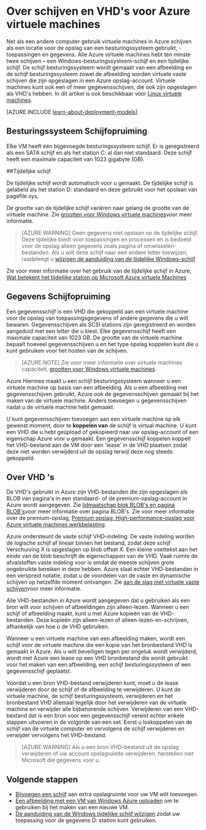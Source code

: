 <properties
    pageTitle="Over schijven en VHD's voor Windows VMs | Microsoft Azure"
    description="Meer informatie over de basisbeginselen van schijven en VHD's voor Windows virtuele machines in Azure wordt aangegeven."
    services="virtual-machines-windows"
    documentationCenter=""
    authors="cynthn"
    manager="timlt"
    editor="tysonn"
    tags="azure-resource-manager,azure-service-management"/>

<tags
    ms.service="virtual-machines-windows"
    ms.workload="infrastructure-services"
    ms.tgt_pltfrm="vm-windows"
    ms.devlang="na"
    ms.topic="article"
    ms.date="09/27/2016"
    ms.author="cynthn"/>

# <a name="about-disks-and-vhds-for-azure-virtual-machines"></a>Over schijven en VHD's voor Azure virtuele machines

Net als een andere computer gebruik virtuele machines in Azure schijven als een locatie voor de opslag van een besturingssysteem gebruikt, -toepassingen en gegevens. Alle Azure virtuele machines hebt ten minste twee schijven – een Windows-besturingssysteem-schijf en een tijdelijke schijf. De schijf besturingssysteem wordt gemaakt van een afbeelding en de schijf besturingssysteem zowel de afbeelding worden virtuele vaste schijven die zijn opgeslagen in een Azure opslag-account. Virtuele machines kunt ook een of meer gegevensschijven, die ook zijn opgeslagen als VHD's hebben. In dit artikel is ook beschikbaar voor [Linux virtuele machines](virtual-machines-linux-about-disks-vhds.md).

[AZURE.INCLUDE [learn-about-deployment-models](../../includes/learn-about-deployment-models-both-include.md)]



## <a name="operating-system-disk"></a>Besturingssysteem Schijfopruiming

Elke VM heeft één bijgevoegde besturingssysteem schijf. Er is geregistreerd als een SATA schijf en als het station C: al dan niet standaard. Deze schijf heeft een maximale capaciteit van 1023 gigabyte (GB). 

##<a name="temporary-disk"></a>Tijdelijke schijf

De tijdelijke schijf wordt automatisch voor u gemaakt. De tijdelijke schijf is gelabeld als het station D: standaard en deze gebruikt voor het opslaan van pagefile.sys. 

De grootte van de tijdelijke schijf variëren naar gelang de grootte van de virtuele machine. Zie [grootten voor Windows virtuele machines](virtual-machines-windows-sizes.md)voor meer informatie.

>[AZURE.WARNING] Geen gegevens niet opslaan op de tijdelijke schijf. Deze tijdelijke biedt voor toepassingen en processen en is bedoeld voor de opslag alleen gegevens zoals pagina of omwisselen-bestanden. Als u wilt deze schijf naar een andere letter toewijzen, raadpleegt u [wijzigen de aanduiding van de tijdelijke Windows-schijf](virtual-machines-windows-classic-change-drive-letter.md).

Zie voor meer informatie over het gebruik van de tijdelijke schijf in Azure, [Wat betekent het tijdelijke station op Microsoft Azure virtuele Machines](https://blogs.msdn.microsoft.com/mast/2013/12/06/understanding-the-temporary-drive-on-windows-azure-virtual-machines/)

## <a name="data-disk"></a>Gegevens Schijfopruiming

Een gegevensschijf is een VHD die gekoppeld aan een virtuele machine voor de opslag van toepassingsgegevens of andere gegevens die u wilt bewaren. Gegevensschijven als SCSI stations zijn geregistreerd en worden aangeduid met een letter die u kiest.  Elke gegevensschijf heeft een maximale capaciteit van 1023 GB. De grootte van de virtuele machine bepaalt hoeveel gegevensschijven u en het type opslag koppelen kunt die u kunt gebruiken voor het hosten van de schijven.

>[AZURE.NOTE] Zie voor meer informatie over virtuele machines capaciteit, [grootten voor Windows virtuele machines](virtual-machines-windows-sizes.md).

Azure Hiermee maakt u een schijf besturingssysteem wanneer u een virtuele machine op basis van een afbeelding. Als u een afbeelding met gegevensschijven gebruikt, Azure ook de gegevensschijven gemaakt bij het maken van de virtuele machine. Anders toevoegen u gegevensschijven nadat u de virtuele machine hebt gemaakt.

U kunt gegevensschijven toevoegen aan een virtuele machine op elk gewenst moment, door te **koppelen van** de schijf is virtual machine. U kunt een VHD die u hebt geüpload of gekopieerd naar uw opslag-account of een eigenschap Azure voor u gemaakt. Een gegevensschijf koppelen koppelt het VHD-bestand aan de VM door een 'lease' in de VHD plaatsen zodat deze niet worden verwijderd uit de opslag terwijl deze nog steeds gekoppeld.

## <a name="about-vhds"></a>Over VHD 's

De VHD's gebruikt in Azure zijn VHD-bestanden die zijn opgeslagen als BLOB van pagina's in een standaard- of de premium-opslag-account in Azure wordt aangegeven. Zie [lidmaatschap blok BLOB's en pagina BLOB's](https://msdn.microsoft.com/library/ee691964.aspx)voor meer informatie over pagina BLOB's. Zie voor meer informatie over de premium-opslag, [Premium opslag: High-performance-opslag voor Azure virtuele machines werkbelasting](../storage/storage-premium-storage.md).

Azure ondersteunt de vaste schijf VHD-indeling. De vaste indeling worden de logische schijf af lineair binnen het bestand, zodat deze schijf Verschuiving X is opgeslagen op blob offset X. Een kleine voettekst aan het einde van de blob beschrijft de eigenschappen van de VHD. Vaak ruimte de afvalstoffen vaste indeling voor is omdat de meeste schijven grote ongebruikte bereiken in deze hebben. Azure slaat echter VHD-bestanden in een verspreid notatie, zodat u de voordelen van de vaste en dynamische schijven op hetzelfde moment ontvangen. Zie [aan de slag met virtuele vaste schijven](https://technet.microsoft.com/library/dd979539.aspx)voor meer informatie.

Alle VHD-bestanden in Azure wordt aangegeven dat u gebruiken als een bron wilt voor schijven of afbeeldingen zijn alleen-lezen. Wanneer u een schijf of afbeelding maakt, kunt u met Azure kopieën van de VHD-bestanden. Deze kopieën zijn alleen-lezen of alleen-lezen-en-schrijven, afhankelijk van hoe u de VHD gebruiken.

Wanneer u een virtuele machine van een afbeelding maken, wordt een schijf voor de virtuele machine die een kopie van het bronbestand VHD is gemaakt in Azure. Als u wilt beveiligen tegen per ongeluk wordt verwijderd, wordt met Azure een lease op een VHD bronbestand die wordt gebruikt voor het maken van een afbeelding, een schijf besturingssysteem of een gegevensschijf geplaatst.

Voordat u een bron VHD-bestand verwijderen kunt, moet u de lease verwijderen door de schijf of de afbeelding te verwijderen. U kunt de virtuele machine, de schijf besturingssysteem, verwijderen en het bronbestand VHD allemaal tegelijk door het verwijderen van de virtuele machine en verwijder alle bijbehorende schijven. Verwijderen van een VHD-bestand dat is een bron voor een gegevensschijf vereist echter enkele stappen uitvoeren in de volgorde van een set. Eerst u loskoppelen van de schijf van de virtuele computer en vervolgens de schijf verwijderen en verwijder vervolgens het VHD-bestand.

>[AZURE.WARNING] Als u een bron VHD-bestand uit de opslag verwijderen of uw account opslagruimte verwijderen, herstellen niet Microsoft die gegevens voor u.



## <a name="next-steps"></a>Volgende stappen
-  [Bijvoegen een schijf](virtual-machines-windows-attach-disk-portal.md) aan extra opslagruimte voor uw VM wilt toevoegen.
-  [Een afbeelding met een VM van Windows Azure uploaden](virtual-machines-windows-upload-image.md) om te gebruiken bij het maken van een nieuwe VM.
-  [De aanduiding van de Windows tijdelijke schijf wijzigen](virtual-machines-windows-classic-change-drive-letter.md) zodat uw toepassing voor de gegevens D: station kunt gebruiken.
